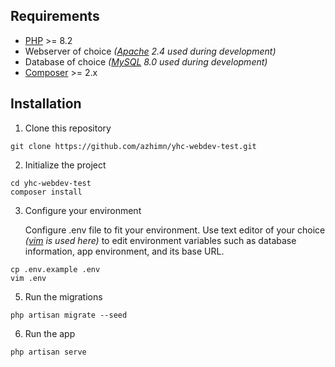 ## Requirements
- [PHP](https://www.php.net/) >= 8.2
- Webserver of choice *([Apache](https://apache.org) 2.4 used during development)*
- Database of choice *([MySQL](https://www.mysql.com/) 8.0 used during development)*
- [Composer](https://getcomposer.org) >= 2.x

## Installation

1. Clone this repository
```
git clone https://github.com/azhimn/yhc-webdev-test.git
```

2. Initialize the project
```
cd yhc-webdev-test
composer install 
```

3. Configure your environment

    Configure .env file to fit your environment. Use text editor of your choice *([vim](https://www.vim.org) is used here)* to edit environment variables such as database     information, app environment, and its base URL.
```
cp .env.example .env
vim .env
```

5. Run the migrations
```
php artisan migrate --seed
```

6. Run the app
```
php artisan serve
```
